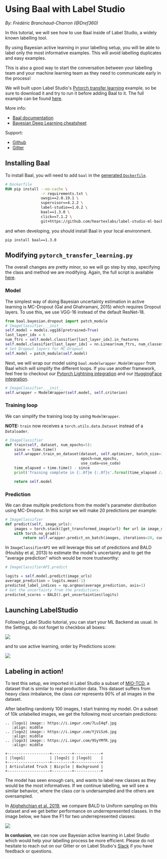 # Using Baal with Label Studio

*By: Frédéric Branchaud-Charron (@Dref360)*

In this tutorial, we will see how to use Baal inside of Label Studio, a widely known labelling tool.

By using Bayesian active learning in your labelling setup, you will be able to label only the most informative examples. This will avoid labelling duplicates and easy examples.

This is also a good way to start the conversation between your labelling team and your machine learning team as they need to communicate early in the process!

We will built upon Label Studio's [Pytorch transfer learning](https://github.com/heartexlabs/label-studio-ml-backend/blob/master/label_studio_ml/examples/pytorch_transfer_learning.py) example, so be sure to download it and try to run it before adding Baal to it. The full example can be found [here](https://gist.github.com/Dref360/288845b2fbb0504e4cfc216a76b547e7).

More info:
* [Baal documentation](https://baal.readthedocs.io/en/latest/)
* [Bayesian Deep Learning cheatsheet](https://baal.readthedocs.io/en/latest/user_guide/baal_cheatsheet.html)

Support:
* [Github](https://github.com/ElementAI/baal)
* [Gitter](https://gitter.im/eai-baal/community)


## Installing Baal

To install Baal, you will need to add `baal` in the [generated `Dockerfile`](https://github.com/heartexlabs/label-studio-ml-backend/blob/master/label_studio_ml/default_configs/Dockerfile).

```dockerfile
# Dockerfile
RUN pip install --no-cache \
                -r requirements.txt \
                uwsgi==2.0.19.1 \
                supervisor==4.2.2 \
                label-studio==1.0.2 \
                baal==1.3.0 \
                click==7.1.2 \
                git+https://github.com/heartexlabs/label-studio-ml-backend
```

and when developing, you should install Baal in your local environment.

`pip install baal==1.3.0`


## Modifying `pytorch_transfer_learning.py`

The overall changes are pretty minor, so we will go step by step, specifying the class and method we are modifying. Again, the full script is available [here](https://gist.github.com/Dref360/288845b2fbb0504e4cfc216a76b547e7).

### Model

The simplest way of doing Bayesian uncertainty estimation in active learning is MC-Dropout (Gal and Ghahramani, 2015) which requires Dropout layers. To use this, we use VGG-16 instead of the default ResNet-18.

```python
from baal.bayesian.dropout import patch_module
# ImageClassifier.__init__
self.model = models.vgg16(pretrained=True)
last_layer_idx = 6
num_ftrs = self.model.classifier[last_layer_idx].in_features
self.model.classifier[last_layer_idx] = nn.Linear(num_ftrs, num_classes)
# Set Dropout layers for MC-Dropout
self.model = patch_module(self.model)
```

Next, we will wrap our model using `baal.modelwrapper.ModelWrapper` from Baal which will simplify the different loops. If you use another framework, feel free to checkout our [Pytorch Lightning integration](https://baal.readthedocs.io/en/latest/notebooks/compatibility/pytorch_lightning.html) and our [HuggingFace integration](https://baal.readthedocs.io/en/latest/notebooks/compatibility/nlp_classification.html).

```python
# ImageClassifier.__init__
self.wrapper = ModelWrapper(self.model, self.criterion)
```

### Training loop

We can simplify the training loop by using `ModelWrapper`.

**NOTE:** `train` now receives a `torch.utils.data.Dataset` instead of a `Dataloader`.

```python
# ImageClassifier
def train(self, dataset, num_epochs=5):
    since = time.time()
    self.wrapper.train_on_dataset(dataset, self.optimizer, batch_size=32,
                                  epoch=num_epochs,
                                  use_cuda=use_cuda)
    time_elapsed = time.time() - since
    print('Training complete in {:.0f}m {:.0f}s'.format(time_elapsed // 60, time_elapsed % 60))

    return self.model
```


### Prediction

We can draw multiple predictions from the model's parameter distribution using MC-Dropout. In this script we will make 20 predictions per example:
```python 
# ImageClassifier
def predict(self, image_urls):
    images = torch.stack([get_transformed_image(url) for url in image_urls])
    with torch.no_grad():
        return self.wrapper.predict_on_batch(images, iterations=20, cuda=use_cuda)

```

In `ImageClassifierAPI` we will leverage this set of predictions and BALD (Houlsby et al, 2013) to estimate the model's uncertainty and to get the "average prediction" which would be more trustworthy:
```python
# ImageClassifierAPI.predict

logits = self.model.predict(image_urls)
average_prediction = logits.mean(-1)
predicted_label_indices = np.argmax(average_prediction, axis=1)
# Get the uncertainty from the predictions.
predicted_scores = BALD().get_uncertainties(logits)
```


## Launching LabelStudio

Following Label Studio tutorial, you can start your ML Backend as usual.
In the Settings, do not forget to checkbox all boxes:

![](https://i.imgur.com/4vcj2u8.png)


and to use active learning, order by Predictions score: 

![](https://i.imgur.com/cGVngqw.png)


## Labeling in action!

To test this setup, we imported in Label Studio a subset of [MIO-TCD](http://podoce.dinf.usherbrooke.ca/), a dataset that is similar to real production data. This dataset suffers from heavy class imbalance, the class *car* represents 90% of all images in the dataset.

After labelling randomly 100 images, I start training my model. On a subset of 10k unlabelled images, we get the following most uncertain predictions:

```eval_rst
.. |logo1| image:: https://i.imgur.com/7LuI4qf.jpg
   :align: middle
.. |logo2| image:: https://i.imgur.com/YjViSz6.jpg
   :align: middle
.. |logo3| image:: https://i.imgur.com/9SyYMfR.jpg
   :align: middle

+-------------------+---------+------------+
| |logo1|           | |logo2| | |logo3|    |
+-------------------+---------+------------+
| Articulated Truck | Bicycle | Background |
+-------------------+---------+------------+
```


The model has seen enough cars, and wants to label new classes as they would be the most informatives. If we continue labelling, we will see a similar behavior, where the class *car* is undersampled and the others are oversampled.

In [Atighehchian et al. 2019](https://arxiv.org/abs/2006.09916), we compare BALD to Uniform sampling on this dataset and we get better performance on underrepresented classes.
In the image below, we have the F1 for two underrepresented classes:

![](https://i.imgur.com/dWP7QIJ.png)


**In conlusion**, we can now use Bayesian active learning in Label Studio which would help your labelling process be more efficient. Please do not hesitate to reach out on our Gitter or on Label Studio's [Slack](http://slack.labelstud.io.s3-website-us-east-1.amazonaws.com/?source=site-header) if you have feedback or questions.

